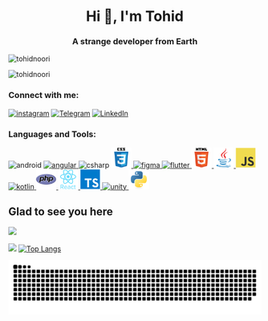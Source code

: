 <h1 align="center">Hi 👋, I'm Tohid</h1>
<h3 align="center">A strange developer from Earth</h3>

<p align="left"> <img src="https://komarev.com/ghpvc/?username=tohidnoori&label=Stalkers&color=0e75b6&style=flat" alt="tohidnoori" /> </p>

<a style="display:none;" href="https://visitcount.itsvg.in">
  <img src="https://visitcount.itsvg.in/api?id=tohidnoori&label=Profile%20Views&pretty=false" />
</a>

<p align="left">
    <img src="https://github-profile-trophy.vercel.app/?username=tohidnoori&theme=nord&row=1&column=5" alt="tohidnoori" />
</p>

<h3 align="left">Connect with me:</h3>
<p align="left">
<a href="https://instagram.com/thdn8ri" target="_blank"><img align="center" src="https://upload.wikimedia.org/wikipedia/commons/9/95/Instagram_logo_2022.svg" alt="instagram" height="30" width="40" /></a>
<a href="https://t.me/Tmsoftt" target="_blank"><img align="center" src="https://upload.wikimedia.org/wikipedia/commons/8/83/Telegram_2019_Logo.svg" alt="Telegram" height="30" width="40" /></a>
<a href="https://www.linkedin.com/in/tohid-noori-a59046180" target="_blank"><img align="center" src="https://upload.wikimedia.org/wikipedia/commons/8/81/LinkedIn_icon.svg" alt="LinkedIn" height="30" width="40" /></a>

</p>

<h3 align="left">Languages and Tools:</h3>
<p align="left"> <img src="https://upload.wikimedia.org/wikipedia/commons/thumb/6/64/Android_logo_2019_%28stacked%29.svg/1024px-Android_logo_2019_%28stacked%29.svg.png" alt="android" width="40" height="40"/>  <a href="https://angular.io" target="_blank" rel="noreferrer"> <img src="https://angular.io/assets/images/logos/angular/angular.svg" alt="angular" width="40" height="40"/> </a> <img src="https://upload.wikimedia.org/wikipedia/commons/4/4f/Csharp_Logo.png" alt="csharp" width="40" height="40"/> <a href="https://www.w3schools.com/css/" target="_blank" rel="noreferrer"> <img src="https://raw.githubusercontent.com/devicons/devicon/master/icons/css3/css3-original-wordmark.svg" alt="css3" width="40" height="40"/> </a> <a href="https://www.figma.com/" target="_blank" rel="noreferrer"> <img src="https://www.vectorlogo.zone/logos/figma/figma-icon.svg" alt="figma" width="40" height="40"/> </a> <a href="https://flutter.dev" target="_blank" rel="noreferrer"> <img src="https://www.vectorlogo.zone/logos/flutterio/flutterio-icon.svg" alt="flutter" width="40" height="40"/> </a> <a href="https://www.w3.org/html/" target="_blank" rel="noreferrer"> <img src="https://raw.githubusercontent.com/devicons/devicon/master/icons/html5/html5-original-wordmark.svg" alt="html5" width="40" height="40"/> </a> <a href="https://www.java.com" target="_blank" rel="noreferrer"> <img src="https://raw.githubusercontent.com/devicons/devicon/master/icons/java/java-original.svg" alt="java" width="40" height="40"/> </a> <a href="https://developer.mozilla.org/en-US/docs/Web/JavaScript" target="_blank" rel="noreferrer"> <img src="https://raw.githubusercontent.com/devicons/devicon/master/icons/javascript/javascript-original.svg" alt="javascript" width="40" height="40"/> </a> <a href="https://kotlinlang.org" target="_blank" rel="noreferrer"> <img src="https://www.vectorlogo.zone/logos/kotlinlang/kotlinlang-icon.svg" alt="kotlin" width="40" height="40"/> </a> <a href="https://www.php.net" target="_blank" rel="noreferrer"> <img src="https://raw.githubusercontent.com/devicons/devicon/master/icons/php/php-original.svg" alt="php" width="40" height="40"/> </a> <a href="https://reactjs.org/" target="_blank" rel="noreferrer"> <img src="https://raw.githubusercontent.com/devicons/devicon/master/icons/react/react-original-wordmark.svg" alt="react" width="40" height="40"/> </a> <a href="https://www.typescriptlang.org/" target="_blank" rel="noreferrer"> <img src="https://raw.githubusercontent.com/devicons/devicon/master/icons/typescript/typescript-original.svg" alt="typescript" width="40" height="40"/> </a> <a href="https://unity.com/" target="_blank" rel="noreferrer"> <img src="https://www.vectorlogo.zone/logos/unity3d/unity3d-icon.svg" alt="unity" width="40" height="40"/> </a>
<a href="https://www.python.org" target="_blank" rel="noreferrer">
  <img src="https://raw.githubusercontent.com/devicons/devicon/master/icons/python/python-original.svg" alt="python" width="40" height="40"/>
</a>
</p>
<h2 align="left">Glad to see you here</h2>

![](https://github-profile-summary-cards.vercel.app/api/cards/profile-details?username=tohidnoori&theme=nord_dark) 

![](http://github-profile-summary-cards.vercel.app/api/cards/stats?username=tohidnoori&theme=nord_dark) 
[![Top Langs](https://github-readme-stats.vercel.app/api/top-langs/?username=tohidnoori&layout=compact&theme=nord&count_private=true)](https://github.com/anuraghazra/github-readme-stats)


![snake gif](https://github.com/tohidnoori/tohidnoori/blob/output/github-contribution-grid-snake-dark.svg)
